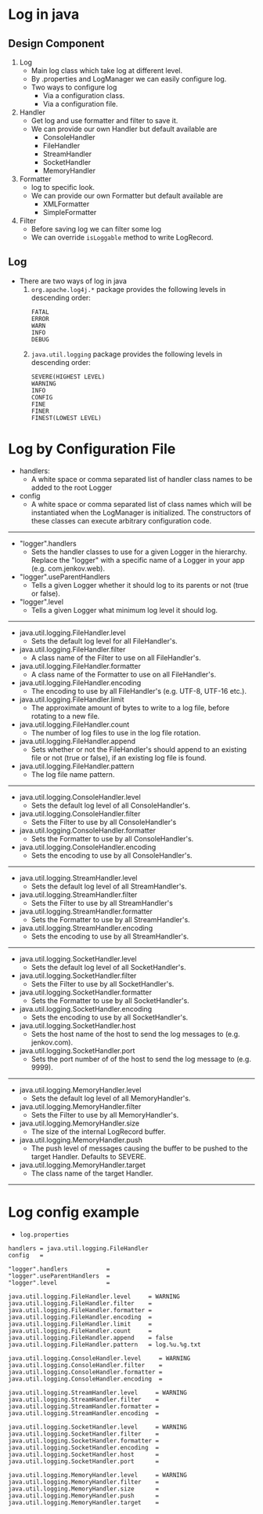 # Log in java

## Design Component

1. Log
    - Main log class which take log at different level.
    - By .properties and LogManager we can easily configure log.
    - Two ways to configure log
        - Via a configuration class.
        - Via a configuration file.
2. Handler
    - Get log and use formatter and filter to save it.
    - We can provide our own Handler but default available are
        - ConsoleHandler
        - FileHandler
        - StreamHandler
        - SocketHandler
        - MemoryHandler
3. Formatter
    - log to specific look.
    - We can provide our own Formatter but default available are
        - XMLFormatter
        - SimpleFormatter
4. Filter
    - Before saving log we can filter some log
    - We can override `isLoggable` method to write LogRecord.

## Log

- There are two ways of log in java
    1. `org.apache.log4j.*` package provides the following levels in descending order:
        ```
        FATAL
        ERROR
        WARN
        INFO
        DEBUG
        ```
    2. `java.util.logging` package provides the following levels in descending order:
        ```
        SEVERE(HIGHEST LEVEL)
        WARNING
        INFO
        CONFIG
        FINE
        FINER
        FINEST(LOWEST LEVEL)
        ```

# Log by Configuration File

- handlers:
    - A white space or comma separated list of handler class names to be added to the root Logger
- config
    - A white space or comma separated list of class names which will be instantiated when the LogManager is initialized. The constructors of these classes can execute arbitrary configuration code.
-------------------------------------------------------------------------------
- "logger".handlers
    - Sets the handler classes to use for a given Logger in the hierarchy. Replace the "logger" with a specific name of a Logger in your app (e.g. com.jenkov.web).
- "logger".useParentHandlers
    - Tells a given Logger whether it should log to its parents or not (true or false).
- "logger".level
    - Tells a given Logger what minimum log level it should log.
-------------------------------------------------------------------------------
- java.util.logging.FileHandler.level
    - Sets the default log level for all FileHandler's.
- java.util.logging.FileHandler.filter
    - A class name of the Filter to use on all FileHandler's.
- java.util.logging.FileHandler.formatter
    - A class name of the Formatter to use on all FileHandler's.
- java.util.logging.FileHandler.encoding
    - The encoding to use by all FileHandler's (e.g. UTF-8, UTF-16 etc.).
- java.util.logging.FileHandler.limit
    - The approximate amount of bytes to write to a log file, before rotating to a new file.
- java.util.logging.FileHandler.count
    - The number of log files to use in the log file rotation.
- java.util.logging.FileHandler.append
    - Sets whether or not the FileHandler's should append to an existing file or not (true or false), if an existing log file is found.
- java.util.logging.FileHandler.pattern
    - The log file name pattern.
-------------------------------------------------------------------------------
- java.util.logging.ConsoleHandler.level
    - Sets the default log level of all ConsoleHandler's.
- java.util.logging.ConsoleHandler.filter
    - Sets the Filter to use by all ConsoleHandler's
- java.util.logging.ConsoleHandler.formatter
    - Sets the Formatter to use by all ConsoleHandler's.
- java.util.logging.ConsoleHandler.encoding
    - Sets the encoding to use by all ConsoleHandler's.
-------------------------------------------------------------------------------
- java.util.logging.StreamHandler.level
    - Sets the default log level of all StreamHandler's.
- java.util.logging.StreamHandler.filter
    - Sets the Filter to use by all StreamHandler's
- java.util.logging.StreamHandler.formatter
    - Sets the Formatter to use by all StreamHandler's.
- java.util.logging.StreamHandler.encoding
    - Sets the encoding to use by all StreamHandler's.
-------------------------------------------------------------------------------
- java.util.logging.SocketHandler.level
    - Sets the default log level of all SocketHandler's.
- java.util.logging.SocketHandler.filter
    - Sets the Filter to use by all SocketHandler's.
- java.util.logging.SocketHandler.formatter
    - Sets the Formatter to use by all SocketHandler's.
- java.util.logging.SocketHandler.encoding
    - Sets the encoding to use by all SocketHandler's.
- java.util.logging.SocketHandler.host
    - Sets the host name of the host to send the log messages to (e.g. jenkov.com).
- java.util.logging.SocketHandler.port
    - Sets the port number of of the host to send the log message to (e.g. 9999).
-------------------------------------------------------------------------------
- java.util.logging.MemoryHandler.level
    - Sets the default log level of all MemoryHandler's.
- java.util.logging.MemoryHandler.filter
    - Sets the Filter to use by all MemoryHandler's.
- java.util.logging.MemoryHandler.size
    - The size of the internal LogRecord buffer.
- java.util.logging.MemoryHandler.push
    - The push level of messages causing the buffer to be pushed to the target Handler. Defaults to SEVERE.
- java.util.logging.MemoryHandler.target
    - The class name of the target Handler.
-------------------------------------------------------------------------------

# Log config example

- `log.properties`
```
handlers = java.util.logging.FileHandler
config   =

"logger".handlers           =
"logger".useParentHandlers  =
"logger".level              =

java.util.logging.FileHandler.level     = WARNING
java.util.logging.FileHandler.filter    =
java.util.logging.FileHandler.formatter =
java.util.logging.FileHandler.encoding  =
java.util.logging.FileHandler.limit     =
java.util.logging.FileHandler.count     =
java.util.logging.FileHandler.append    = false
java.util.logging.FileHandler.pattern   = log.%u.%g.txt

java.util.logging.ConsoleHandler.level     = WARNING
java.util.logging.ConsoleHandler.filter    =
java.util.logging.ConsoleHandler.formatter =
java.util.logging.ConsoleHandler.encoding  =

java.util.logging.StreamHandler.level     = WARNING
java.util.logging.StreamHandler.filter    =
java.util.logging.StreamHandler.formatter =
java.util.logging.StreamHandler.encoding  =

java.util.logging.SocketHandler.level     = WARNING
java.util.logging.SocketHandler.filter    =
java.util.logging.SocketHandler.formatter =
java.util.logging.SocketHandler.encoding  =
java.util.logging.SocketHandler.host      =
java.util.logging.SocketHandler.port      =

java.util.logging.MemoryHandler.level     = WARNING
java.util.logging.MemoryHandler.filter    =
java.util.logging.MemoryHandler.size      =
java.util.logging.MemoryHandler.push      =
java.util.logging.MemoryHandler.target    =
```
